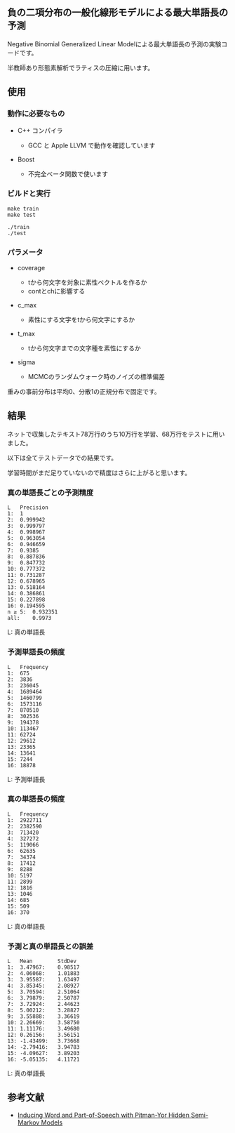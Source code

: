 ## 負の二項分布の一般化線形モデルによる最大単語長の予測

Negative Binomial Generalized Linear Modelによる最大単語長の予測の実験コードです。

半教師あり形態素解析でラティスの圧縮に用います。

## 使用

### 動作に必要なもの

- C++ コンパイラ
	- GCC と Apple LLVM で動作を確認しています

- Boost
	- 不完全ベータ関数で使います

### ビルドと実行

```
make train
make test
```

```
./train
./test
```

### パラメータ

- coverage
	- tから何文字を対象に素性ベクトルを作るか
	- contとchに影響する

- c_max
	- 素性にする文字をtから何文字にするか

- t_max
	- tから何文字までの文字種を素性にするか

- sigma
	- MCMCのランダムウォーク時のノイズの標準偏差

重みの事前分布は平均0、分散1の正規分布で固定です。

## 結果

ネットで収集したテキスト78万行のうち10万行を学習、68万行をテストに用いました。

以下は全てテストデータでの結果です。

学習時間がまだ足りていないので精度はさらに上がると思います。

### 真の単語長ごとの予測精度

```
L	Precision 
1:	1
2:	0.999942
3:	0.999797
4:	0.998967
5:	0.963054
6:	0.946659
7:	0.9385
8:	0.887836
9:	0.847732
10:	0.777372
11:	0.731287
12:	0.678965
13:	0.518164
14:	0.386861
15:	0.227898
16:	0.194595
n ≥ 5:	0.932351
all:	0.9973
```

L: 真の単語長

### 予測単語長の頻度

```
L	Frequency
1:	675
2:	3836
3:	236045
4:	1689464
5:	1460799
6:	1573116
7:	870510
8:	302536
9:	194378
10:	113467
11:	62724
12:	29612
13:	23365
14:	13641
15:	7244
16:	18878
```

L: 予測単語長

### 真の単語長の頻度

```
L	Frequency
1:	2922711
2:	2382590
3:	713420
4:	327272
5:	119066
6:	62635
7:	34374
8:	17412
9:	8288
10:	5197
11:	2899
12:	1816
13:	1046
14:	685
15:	509
16:	370
```

L: 真の単語長

### 予測と真の単語長との誤差

```
L	Mean		StdDev
1:	3.47967:	0.98517
2:	4.06068:	1.01883
3:	3.95587:	1.63497
4:	3.85345:	2.08927
5:	3.70594:	2.51064
6:	3.79879:	2.50787
7:	3.72924:	2.44623
8:	5.00212:	3.28827
9:	3.55888:	3.36619
10:	2.26669:	3.58750
11:	1.11176:	3.49680
12:	0.26156:	3.56151
13:	-1.43499:	3.73668
14:	-2.79416:	3.94783
15:	-4.09627:	3.89203
16:	-5.05135:	4.11721
```

L: 真の単語長

## 参考文献

- [Inducing Word and Part-of-Speech with Pitman-Yor Hidden Semi-Markov Models](http://chasen.org/~daiti-m/paper/acl2015pyhsmm.pdf)